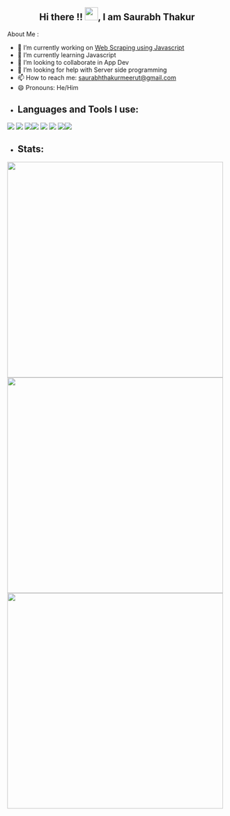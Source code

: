 <h2 align = "center"> Hi there !! <img src="https://raw.githubusercontent.com/MartinHeinz/MartinHeinz/master/wave.gif" width="30px">, I am Saurabh Thakur</h2>


About Me :

- 🔭 I’m currently working on <a href="https://github.com/Saurabh-Thakur-07/Web-Scraping">Web Scraping using Javascript</a> 
- 🌱 I’m currently learning Javascript
- 👯 I’m looking to collaborate in App Dev
- 🤔 I’m looking for help with Server side programming
- 📫 How to reach me: saurabhthakurmeerut@gmail.com
- 😄 Pronouns: He/Him
- ## Languages and Tools I use:

<img src="https://img.icons8.com/color/48/000000/c-programming.png"/> <img src="https://img.icons8.com/color/48/000000/c-plus-plus-logo.png"/> 
<img src="https://img.icons8.com/color/48/000000/java.png"/><img src="https://img.icons8.com/color/48/000000/spring-logo.png"/>  <img src="https://img.icons8.com/color/48/000000/git.png"/> <img src="https://img.icons8.com/fluency/48/000000/github.png"/> <img src="https://img.icons8.com/color/48/000000/visual-studio-code-2019.png"/><img src="https://img.icons8.com/color/48/000000/intellij-idea.png"/> 


- ## Stats:
<img width="495px" src="https://github-readme-stats.vercel.app/api?username=Saurabh-Thakur-07&show_icons=true&theme=nightowl&hide_border=false&include_all_commits=true&hide_title=false" /> 
<img width="495px" src="https://github-readme-stats.vercel.app/api/top-langs/?username=Saurabh-Thakur-07&layout=compact&theme=nightowl&hide_border=false&hide_title=true" />
<img width ="495px" src="https://github-readme-streak-stats.herokuapp.com/?user=Saurabh-Thakur-07&theme=nightowl"/>
